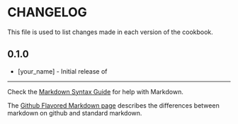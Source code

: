  CHANGELOG
============================

This file is used to list changes made in each version of the  cookbook.

0.1.0
-----
- [your_name] - Initial release of 

- - -
Check the [Markdown Syntax Guide](http://daringfireball.net/projects/markdown/syntax) for help with Markdown.

The [Github Flavored Markdown page](http://github.github.com/github-flavored-markdown/) describes the differences between markdown on github and standard markdown.
